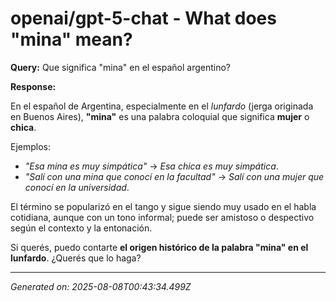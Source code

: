# openai/gpt-5-chat - What does "mina" mean?

**Query:** Que significa "mina" en el español argentino?



**Response:**

En el español de Argentina, especialmente en el *lunfardo* (jerga originada en Buenos Aires), **"mina"** es una palabra coloquial que significa **mujer** o **chica**.  

Ejemplos:  
- *"Esa mina es muy simpática"* → *Esa chica es muy simpática*.  
- *"Salí con una mina que conocí en la facultad"* → *Salí con una mujer que conocí en la universidad*.

El término se popularizó en el tango y sigue siendo muy usado en el habla cotidiana, aunque con un tono informal; puede ser amistoso o despectivo según el contexto y la entonación.  

Si querés, puedo contarte **el origen histórico de la palabra "mina" en el lunfardo**. ¿Querés que lo haga?

---
*Generated on: 2025-08-08T00:43:34.499Z*

